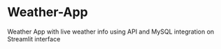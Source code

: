 # Weather-App
Weather App with live weather info using API and MySQL integration on Streamlit interface
